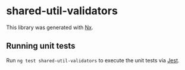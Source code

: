 # shared-util-validators

This library was generated with [Nx](https://nx.dev).

## Running unit tests

Run `ng test shared-util-validators` to execute the unit tests via [Jest](https://jestjs.io).

